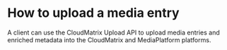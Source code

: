 # How to upload a media entry

A client can use the CloudMatrix Upload API to upload media entries and enriched metadata into the CloudMatrix and MediaPlatform platforms.

